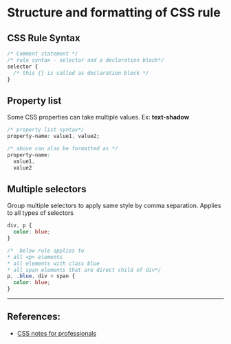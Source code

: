 # Structure and formatting of CSS rule

## CSS Rule Syntax
```CSS
/* Comment statement */
/* rule syntax - selector and a declaration block*/
selector {
  /* this {} is called as declaration block */
}
```

## Property list
Some CSS properties can take multiple values. Ex: **text-shadow**

```CSS
/* property list syntax*/
property-name: value1, value2;

/* above can also be formatted as */
property-name:
  value1,
  value2
```

## Multiple selectors
Group multiple selectors to apply same style by comma separation. Applies to all types of selectors
```CSS
div, p {
  color: blue;
}

/*  below rule applies to
* all <p> elements
* all elements with class blue
* all span elements that are direct child of div*/
p, .blue, div > span {
  color: blue;
}
```

---

## References:
* [CSS notes for professionals](https://books.goalkicker.com/CSSBook/)